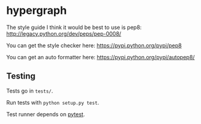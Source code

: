 hypergraph
==========

The style guide I think it would be best to use is pep8: http://legacy.python.org/dev/peps/pep-0008/

You can get the style checker here: https://pypi.python.org/pypi/pep8

You can get an auto formatter here: https://pypi.python.org/pypi/autopep8/


Testing
---------

Tests go in `tests/`.

Run tests with `python setup.py test`.

Test runner depends on
[pytest](http://pytest.org/latest/getting-started.html).
